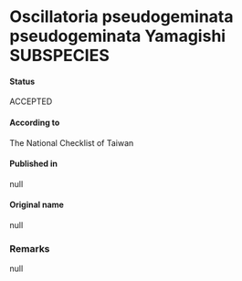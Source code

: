 # Oscillatoria pseudogeminata pseudogeminata Yamagishi SUBSPECIES

#### Status
ACCEPTED

#### According to
The National Checklist of Taiwan

#### Published in
null

#### Original name
null

### Remarks
null